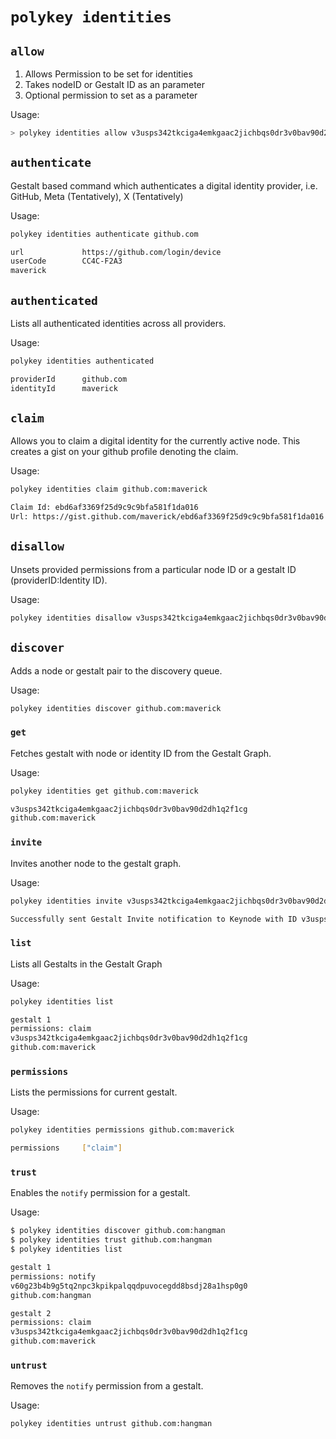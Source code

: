 # `polykey identities`

## `allow`

1. Allows Permission to be set for identities
2. Takes nodeID or Gestalt ID as an parameter
3. Optional permission to set as a parameter

Usage:

```sh
> polykey identities allow v3usps342tkciga4emkgaac2jichbqs0dr3v0bav90d2dh1q2f1cg scan
```

## `authenticate`

Gestalt based command which authenticates a digital identity provider, i.e. GitHub, Meta (Tentatively), X (Tentatively)

Usage:

```sh
polykey identities authenticate github.com

url             https://github.com/login/device
userCode        CC4C-F2A3
maverick
```

## `authenticated`

Lists all authenticated identities across all providers.

Usage:

```sh
polykey identities authenticated

providerId      github.com
identityId      maverick
```

## `claim`

Allows you to claim a digital identity for the currently active node. This creates a gist on your github profile denoting the claim.

Usage:

```sh
polykey identities claim github.com:maverick

Claim Id: ebd6af3369f25d9c9c9bfa581f1da016
Url: https://gist.github.com/maverick/ebd6af3369f25d9c9c9bfa581f1da016
```

## `disallow`

Unsets provided permissions from a particular node ID or a gestalt ID (providerID:Identity ID).

Usage:

```sh
polykey identities disallow v3usps342tkciga4emkgaac2jichbqs0dr3v0bav90d2dh1q2f1cg scan
```

## `discover`

Adds a node or gestalt pair to the discovery queue.

Usage:

```sh
polykey identities discover github.com:maverick
```

### `get`

Fetches gestalt with node or identity ID from the Gestalt Graph.

Usage:

```sh
polykey identities get github.com:maverick

v3usps342tkciga4emkgaac2jichbqs0dr3v0bav90d2dh1q2f1cg
github.com:maverick
```

### `invite`

Invites another node to the gestalt graph.

Usage:

```sh
polykey identities invite v3usps342tkciga4emkgaac2jichbqs0dr3v0bav90d2dh1q2f1cg

Successfully sent Gestalt Invite notification to Keynode with ID v3usps342tkciga4emkgaac2jichbqs0dr3v0bav90d2dh1q2f1cg
```

### `list`

Lists all Gestalts in the Gestalt Graph

Usage:

```sh
polykey identities list

gestalt 1
permissions: claim
v3usps342tkciga4emkgaac2jichbqs0dr3v0bav90d2dh1q2f1cg
github.com:maverick
```

### `permissions`

Lists the permissions for current gestalt.

Usage:

```sh
polykey identities permissions github.com:maverick

permissions     ["claim"]
```

### `trust`

Enables the `notify` permission for a gestalt.

Usage:

```sh
$ polykey identities discover github.com:hangman
$ polykey identities trust github.com:hangman
$ polykey identities list

gestalt 1
permissions: notify
v60g23b4b9g5tq2npc3kpikpalqqdpuvocegdd8bsdj28a1hsp0g0
github.com:hangman

gestalt 2
permissions: claim
v3usps342tkciga4emkgaac2jichbqs0dr3v0bav90d2dh1q2f1cg
github.com:maverick
```

### `untrust`

Removes the `notify` permission from a gestalt.

Usage:

```sh
polykey identities untrust github.com:hangman
```
